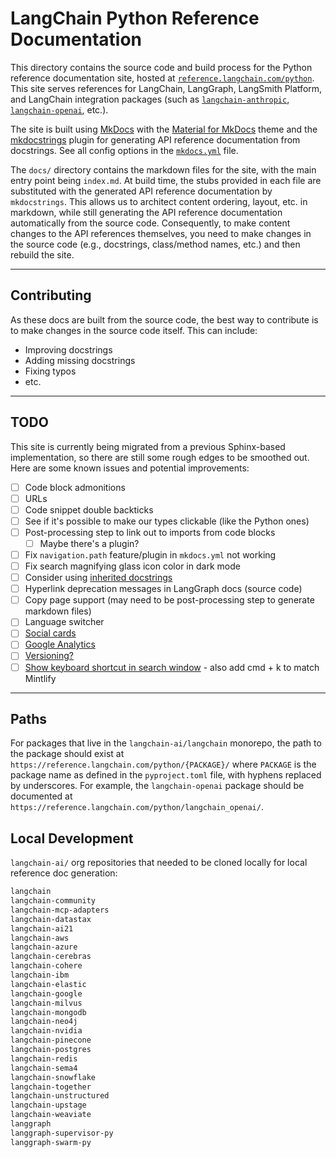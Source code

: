 # LangChain Python Reference Documentation

This directory contains the source code and build process for the Python reference documentation site, hosted at [`reference.langchain.com/python`](https://reference.langchain.com/python). This site serves references for LangChain, LangGraph, LangSmith Platform, and LangChain integration packages (such as [`langchain-anthropic`](https://pypi.org/project/langchain-anthropic/), [`langchain-openai`](https://pypi.org/project/langchain-openai/), etc.).

The site is built using [MkDocs](https://www.mkdocs.org/) with the [Material for MkDocs](https://squidfunk.github.io/mkdocs-material/) theme and the [mkdocstrings](https://mkdocstrings.github.io/) plugin for generating API reference documentation from docstrings. See all config options in the [`mkdocs.yml`](./mkdocs.yml) file.

The `docs/` directory contains the markdown files for the site, with the main entry point being `index.md`. At build time, the stubs provided in each file are substituted with the generated API reference documentation by `mkdocstrings`. This allows us to architect content ordering, layout, etc. in markdown, while still generating the API reference documentation automatically from the source code. Consequently, to make content changes to the API references themselves, you need to make changes in the source code (e.g., docstrings, class/method names, etc.) and then rebuild the site.

---

## Contributing

As these docs are built from the source code, the best way to contribute is to make changes in the source code itself. This can include:

- Improving docstrings
- Adding missing docstrings
- Fixing typos
- etc.

---
## TODO

This site is currently being migrated from a previous Sphinx-based implementation, so there are still some rough edges to be smoothed out. Here are some known issues and potential improvements:

- [ ] Code block admonitions
- [ ] URLs
- [ ] Code snippet double backticks
- [ ] See if it's possible to make our types clickable (like the Python ones)
- [ ] Post-processing step to link out to imports from code blocks
  - [ ] Maybe there's a plugin?
- [ ] Fix `navigation.path` feature/plugin in `mkdocs.yml` not working
- [ ] Fix search magnifying glass icon color in dark mode
- [ ] Consider using [inherited docstrings](https://mkdocstrings.github.io/griffe/extensions/official/inherited-docstrings/)
- [ ] Hyperlink deprecation messages in LangGraph docs (source code)
- [ ] Copy page support (may need to be post-processing step to generate markdown files)
- [ ] Language switcher
- [ ] [Social cards](https://squidfunk.github.io/mkdocs-material/setup/setting-up-social-cards/)
- [ ] [Google Analytics](https://mrkeo.github.io/setup/setting-up-site-analytics)
- [ ] [Versioning?](https://mrkeo.github.io/setup/setting-up-versioning)
- [ ] [Show keyboard shortcut in search window](https://github.com/squidfunk/mkdocs-material/issues/2574#issuecomment-821979698) - also add cmd + k to match Mintlify

---

## Paths

For packages that live in the `langchain-ai/langchain` monorepo, the path to the package should exist at `https://reference.langchain.com/python/{PACKAGE}/` where `PACKAGE` is the package name as defined in the `pyproject.toml` file, with hyphens replaced by underscores. For example, the `langchain-openai` package should be documented at `https://reference.langchain.com/python/langchain_openai/`.

## Local Development

`langchain-ai/` org repositories that needed to be cloned locally for local reference doc generation:

```txt
langchain
langchain-community
langchain-mcp-adapters
langchain-datastax
langchain-ai21
langchain-aws
langchain-azure
langchain-cerebras
langchain-cohere
langchain-ibm
langchain-elastic
langchain-google
langchain-milvus
langchain-mongodb
langchain-neo4j
langchain-nvidia
langchain-pinecone
langchain-postgres
langchain-redis
langchain-sema4
langchain-snowflake
langchain-together
langchain-unstructured
langchain-upstage
langchain-weaviate
langgraph
langgraph-supervisor-py
langgraph-swarm-py
```

